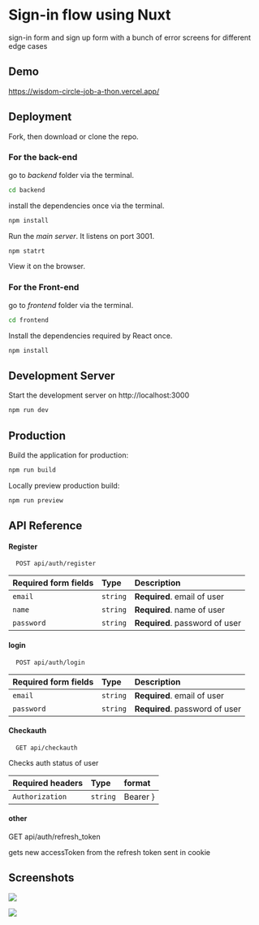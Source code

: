 
#  Sign-in flow using Nuxt

sign-in form and sign up form with a bunch of error screens for different edge cases


## Demo

https://wisdom-circle-job-a-thon.vercel.app/

## Deployment

Fork, then download or clone the repo.


### For the **back-end**

go to *backend* folder via the terminal.

```bash
cd backend
```

install the dependencies once via the terminal.
```bash
npm install
```

Run the *main server*. It listens on port 3001.
```bash
npm statrt
```
View it on the browser.




### For the **Front-end**

go to *frontend* folder via the terminal.

```bash
cd frontend
```

Install the dependencies required by React once.
```bash
npm install
```
## Development Server

Start the development server on http://localhost:3000

```bash
npm run dev
```

## Production

Build the application for production:

```bash
npm run build
```

Locally preview production build:

```bash
npm run preview
```




## API Reference

#### Register

```http
  POST api/auth/register
```

| Required form fields | Type     | Description                |
| :-------- | :------- | :------------------------- |
| `email` | `string` | **Required**. email of user |
| `name` | `string` | **Required**. name of user |
 `password` | `string` | **Required**. password of user |


#### login


```http
  POST api/auth/login
```

| Required form fields | Type     | Description                |
| :-------- | :------- | :------------------------- |
| `email` | `string` | **Required**. email of user |
 `password` | `string` | **Required**. password of user |


#### Checkauth


```http
  GET api/checkauth
```
Checks auth status of user

| Required headers| Type     | format                |
| :-------- | :------- | :------------------------- |
| `Authorization` | `string` | Bearer <accessToken>}|


#### other


GET api/auth/refresh_token

gets new accessToken from the refresh token sent in cookie



## Screenshots

![](https://cdn.discordapp.com/attachments/1025706389387104266/1045380948356776066/image.png)


![](https://cdn.discordapp.com/attachments/1025706389387104266/1045388920680099850/image.png)

